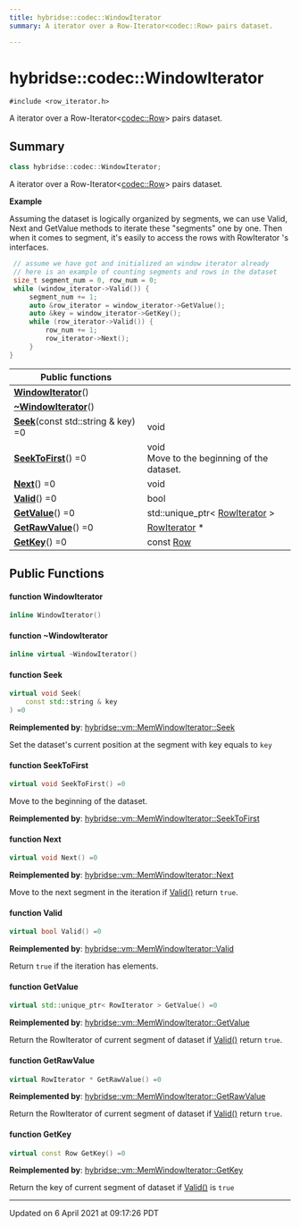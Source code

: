 ```yaml
---
title: hybridse::codec::WindowIterator
summary: A iterator over a Row-Iterator<codec::Row> pairs dataset. 

---
```

# hybridse::codec::WindowIterator



`#include <row_iterator.h>`

A iterator over a Row-Iterator<[codec::Row](/hybridse/usage/api/c++/Classes/classhybridse_1_1codec_1_1_row.md)> pairs dataset. 
## Summary

```cpp
class hybridse::codec::WindowIterator;
```
A iterator over a Row-Iterator<[codec::Row](/hybridse/usage/api/c++/Classes/classhybridse_1_1codec_1_1_row.md)> pairs dataset. 

**Example**

Assuming the dataset is logically organized by segments, we can use Valid, Next and GetValue methods to iterate these "segments" one by one. Then when it comes to segment, it's easily to access the rows with RowIterator 's interfaces. 

```cpp
 // assume we have got and initialized an window iterator already
 // here is an example of counting segments and rows in the dataset
 size_t segment_num = 0, row_num = 0;
 while (window_iterator->Valid()) {
     segment_num += 1;
     auto &row_iterator = window_iterator->GetValue();
     auto &key = window_iterator->GetKey();
     while (row_iterator->Valid()) {
         row_num += 1;
         row_iterator->Next();
     }
}
```



|  Public functions|            |
| -------------- | -------------- |
|**[WindowIterator](/hybridse/usage/api/c++/Classes/classhybridse_1_1codec_1_1_window_iterator.md#function-windowiterator)**()|  |
|**[~WindowIterator](/hybridse/usage/api/c++/Classes/classhybridse_1_1codec_1_1_window_iterator.md#function-~windowiterator)**()|  |
|**[Seek](/hybridse/usage/api/c++/Classes/classhybridse_1_1codec_1_1_window_iterator.md#function-seek)**(const std::string & key) =0| void  |
|**[SeekToFirst](/hybridse/usage/api/c++/Classes/classhybridse_1_1codec_1_1_window_iterator.md#function-seektofirst)**() =0| void <br>Move to the beginning of the dataset.  |
|**[Next](/hybridse/usage/api/c++/Classes/classhybridse_1_1codec_1_1_window_iterator.md#function-next)**() =0| void  |
|**[Valid](/hybridse/usage/api/c++/Classes/classhybridse_1_1codec_1_1_window_iterator.md#function-valid)**() =0| bool  |
|**[GetValue](/hybridse/usage/api/c++/Classes/classhybridse_1_1codec_1_1_window_iterator.md#function-getvalue)**() =0| std::unique_ptr< [RowIterator](/hybridse/usage/api/c++/Namespaces/namespacehybridse_1_1codec.md#typedef-rowiterator) >  |
|**[GetRawValue](/hybridse/usage/api/c++/Classes/classhybridse_1_1codec_1_1_window_iterator.md#function-getrawvalue)**() =0| [RowIterator](/hybridse/usage/api/c++/Namespaces/namespacehybridse_1_1codec.md#typedef-rowiterator) *  |
|**[GetKey](/hybridse/usage/api/c++/Classes/classhybridse_1_1codec_1_1_window_iterator.md#function-getkey)**() =0| const [Row](/hybridse/usage/api/c++/Classes/classhybridse_1_1codec_1_1_row.md)  |

## Public Functions

#### function WindowIterator

```cpp
inline WindowIterator()
```


#### function ~WindowIterator

```cpp
inline virtual ~WindowIterator()
```


#### function Seek

```cpp
virtual void Seek(
    const std::string & key
) =0
```


**Reimplemented by**: [hybridse::vm::MemWindowIterator::Seek](/hybridse/usage/api/c++/Classes/classhybridse_1_1vm_1_1_mem_window_iterator.md#function-seek)


Set the dataset's current position at the segment with key equals to `key`


#### function SeekToFirst

```cpp
virtual void SeekToFirst() =0
```

Move to the beginning of the dataset. 

**Reimplemented by**: [hybridse::vm::MemWindowIterator::SeekToFirst](/hybridse/usage/api/c++/Classes/classhybridse_1_1vm_1_1_mem_window_iterator.md#function-seektofirst)


#### function Next

```cpp
virtual void Next() =0
```


**Reimplemented by**: [hybridse::vm::MemWindowIterator::Next](/hybridse/usage/api/c++/Classes/classhybridse_1_1vm_1_1_mem_window_iterator.md#function-next)


Move to the next segment in the iteration if [Valid()](/hybridse/usage/api/c++/Classes/classhybridse_1_1codec_1_1_window_iterator.md#function-valid) return `true`. 


#### function Valid

```cpp
virtual bool Valid() =0
```


**Reimplemented by**: [hybridse::vm::MemWindowIterator::Valid](/hybridse/usage/api/c++/Classes/classhybridse_1_1vm_1_1_mem_window_iterator.md#function-valid)


Return `true` if the iteration has elements. 


#### function GetValue

```cpp
virtual std::unique_ptr< RowIterator > GetValue() =0
```


**Reimplemented by**: [hybridse::vm::MemWindowIterator::GetValue](/hybridse/usage/api/c++/Classes/classhybridse_1_1vm_1_1_mem_window_iterator.md#function-getvalue)


Return the RowIterator of current segment of dataset if [Valid()](/hybridse/usage/api/c++/Classes/classhybridse_1_1codec_1_1_window_iterator.md#function-valid) return `true`. 


#### function GetRawValue

```cpp
virtual RowIterator * GetRawValue() =0
```


**Reimplemented by**: [hybridse::vm::MemWindowIterator::GetRawValue](/hybridse/usage/api/c++/Classes/classhybridse_1_1vm_1_1_mem_window_iterator.md#function-getrawvalue)


Return the RowIterator of current segment of dataset if [Valid()](/hybridse/usage/api/c++/Classes/classhybridse_1_1codec_1_1_window_iterator.md#function-valid) return `true`. 


#### function GetKey

```cpp
virtual const Row GetKey() =0
```


**Reimplemented by**: [hybridse::vm::MemWindowIterator::GetKey](/hybridse/usage/api/c++/Classes/classhybridse_1_1vm_1_1_mem_window_iterator.md#function-getkey)


Return the key of current segment of dataset if [Valid()](/hybridse/usage/api/c++/Classes/classhybridse_1_1codec_1_1_window_iterator.md#function-valid) is `true`


-------------------------------

Updated on  6 April 2021 at 09:17:26 PDT
